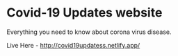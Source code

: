 # Covid-19 Updates website
Everything you need to know about corona virus disease.

Live Here - http://covid19updatess.netlify.app/
